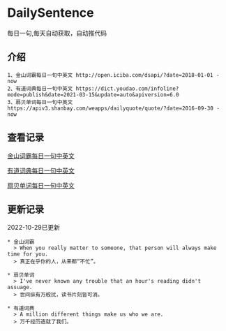 # DailySentence

每日一句,每天自动获取，自动推代码

## 介绍

```
1、金山词霸每日一句中英文 http://open.iciba.com/dsapi/?date=2018-01-01 - now
2、有道词典每日一句中英文 https://dict.youdao.com/infoline?mode=publish&date=2021-03-15&update=auto&apiversion=6.0
3、扇贝单词每日一句中英文 https://apiv3.shanbay.com/weapps/dailyquote/quote/?date=2016-09-30 - now
```

## 查看记录

[金山词霸每日一句中英文](./data/iciba/)

[有道词典每日一句中英文](./data/youdao/)

[扇贝单词每日一句中英文](./data/shanbay/)

## 更新记录
2022-10-29已更新 
```
* 金山词霸
  > When you really matter to someone, that person will always make time for you.
  > 真正在乎你的人，从来都“不忙”。

* 扇贝单词
  > I've never known any trouble that an hour's reading didn't assuage.
  > 世间纵有万般扰，读书片刻皆可消。

* 有道词典
  > A million different things make us who we are.
  > 万千经历造就了我们。

```
